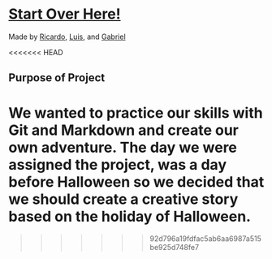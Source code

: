 # [Start Over Here!](home.md)


Made by [Ricardo](https://github.com/ricardojrt6565), [Luis](https://github.com/luism6058), and [Gabriel](https://github.com/gabrielc0464)

<<<<<<< HEAD
## Purpose of Project
We wanted to practice our skills with Git and Markdown and create our own adventure. The day we were assigned the project,
was a day before Halloween so we decided that we should create a creative story based on the holiday of Halloween.
=======

>>>>>>> 92d796a19fdfac5ab6aa6987a515be925d748fe7
